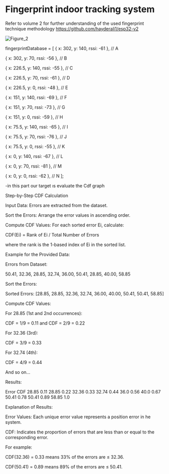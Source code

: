 # Fingerprint indoor tracking system
Refer to volume 2 for further understanding of the used fingerprint technique methodology  https://github.com/hayderali1/esp32-v2

![Figure_2](https://github.com/user-attachments/assets/e20e6196-611b-40c9-b506-10d16b7b0a07)

fingerprintDatabase 
= [
  { x: 302, y: 140, rssi: -61 }, // A
  
  { x: 302, y: 70, rssi: -56 },  // B

  { x: 226.5, y: 140, rssi: -55 }, // C 
  
  { x: 226.5, y: 70, rssi: -61 },  // D
  
  { x: 226.5, y: 0, rssi: -48 },   // E
  
  { x: 151, y: 140, rssi: -69 },   // F
  
  { x: 151, y: 70, rssi: -73 },    // G
  
  { x: 151, y: 0, rssi: -59 },     // H
  
  { x: 75.5, y: 140, rssi: -65 },  // I
  
  { x: 75.5, y: 70, rssi: -76 },   // J
  
  { x: 75.5, y: 0, rssi: -55 },    // K
  
  { x: 0, y: 140, rssi: -67 },     // L
  
  { x: 0, y: 70, rssi: -81 },      // M
  
  { x: 0, y: 0, rssi: -62 },       // N
];


-in this part our target ıs evaluate the Cdf graph 

Step-by-Step CDF Calculation

Input Data:
Errors are extracted from the dataset.

Sort the Errors:
Arrange the error values in ascending order.

Compute CDF Values:
For each sorted error Ei, calculate:

CDF(Ei) = Rank of Ei / Total Number of Errors

where the rank is the 1-based index of Ei in the sorted list.

Example for the Provided Data:

Errors from Dataset:

50.41, 32.36, 28.85, 32.74, 36.00, 50.41, 28.85, 40.00, 58.85

Sort the Errors:

Sorted Errors: [28.85, 28.85, 32.36, 32.74, 36.00, 40.00, 50.41, 50.41, 58.85]

Compute CDF Values:

For 28.85 (1st and 2nd occurrences):

CDF = 1/9 = 0.11 and CDF = 2/9 = 0.22

For 32.36 (3rd):

CDF = 3/9 = 0.33

For 32.74 (4th):

CDF = 4/9 = 0.44

And so on...

Results:

Error 	        CDF
28.85	          0.11
28.85	          0.22
32.36          	0.33
32.74	          0.44
36.0	          0.56
40.0	          0.67
50.41         	0.78
50.41         	0.89
58.85         	1.0

Explanation of Results:

Error Values: Each unique error value represents a position error in he system.

CDF: Indicates the proportion of errors that are less than or equal to the corresponding error.

For example:

CDF(32.36) = 0.33 means 33% of the errors are ≤ 32.36.

CDF(50.41) = 0.89 means 89% of the errors are ≤ 50.41.



